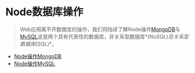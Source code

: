 # Node数据库操作

> Web应用离不开数据库的操作，我们将陆续了解Node操作[MongoDB](https://www.mongodb.com/)与[MySQL](https://www.mysql.com/)这是两个具有代表性的数据库，非关系型数据库*(*NoSQL*)*及关系型数据库*(SQL)*。

- [Node操作MongoDB](./MongoDB)
- [Node操作MySQL](./MySQL)

